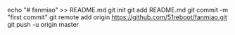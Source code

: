 echo "# fanmiao" >> README.md
git init
git add README.md
git commit -m "first commit"
git remote add origin https://github.com/51reboot/fanmiao.git
git push -u origin master
